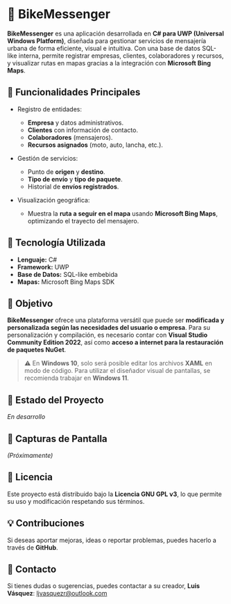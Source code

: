 # 🚴 BikeMessenger

**BikeMessenger** es una aplicación desarrollada en **C# para UWP (Universal Windows Platform)**, diseñada para gestionar servicios de mensajería urbana de forma eficiente, visual e intuitiva. Con una base de datos SQL-like interna, permite registrar empresas, clientes, colaboradores y recursos, y visualizar rutas en mapas gracias a la integración con **Microsoft Bing Maps**.

## 🧩 Funcionalidades Principales

- Registro de entidades:
  - **Empresa** y datos administrativos.
  - **Clientes** con información de contacto.
  - **Colaboradores** (mensajeros).
  - **Recursos asignados** (moto, auto, lancha, etc.).

- Gestión de servicios:
  - Punto de **origen** y **destino**.
  - **Tipo de envío** y **tipo de paquete**.
  - Historial de **envíos registrados**.

- Visualización geográfica:
  - Muestra la **ruta a seguir en el mapa** usando **Microsoft Bing Maps**, optimizando el trayecto del mensajero.

## 🧱 Tecnología Utilizada

- **Lenguaje:** C#  
- **Framework:** UWP  
- **Base de Datos:** SQL-like embebida  
- **Mapas:** Microsoft Bing Maps SDK  

## 🎯 Objetivo

**BikeMessenger** ofrece una plataforma versátil que puede ser **modificada y personalizada según las necesidades del usuario o empresa**. Para su personalización y compilación, es necesario contar con **Visual Studio Community Edition 2022**, así como **acceso a internet para la restauración de paquetes NuGet**.

> ⚠️ En **Windows 10**, solo será posible editar los archivos **XAML** en modo de código. Para utilizar el diseñador visual de pantallas, se recomienda trabajar en **Windows 11**.

## 🚀 Estado del Proyecto

*En desarrollo*

## 📸 Capturas de Pantalla

*(Próximamente)*

## 📄 Licencia

Este proyecto está distribuido bajo la **Licencia GNU GPL v3**, lo que permite su uso y modificación respetando sus términos.

## 💡 Contribuciones

Si deseas aportar mejoras, ideas o reportar problemas, puedes hacerlo a través de **GitHub**.

## 📧 Contacto

Si tienes dudas o sugerencias, puedes contactar a su creador, **Luis Vásquez**: [ljvasquezr@outlook.com](mailto:ljvasquezr@outlook.com)
